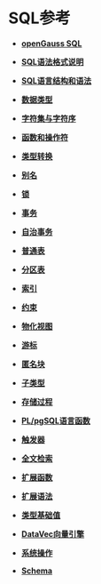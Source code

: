 
# SQL参考<a name="ZH-CN_TOPIC_0289900204"></a>


-   **[openGauss SQL](openGauss-SQL.md)**  

-   **[SQL语法格式说明](SQL语法格式说明.md)**

-   **[SQL语言结构和语法](SQL语言结构和语法.md)**   

-   **[数据类型](数据类型.md)**

-   **[字符集与字符序](字符集与字符序.md)**

-   **[函数和操作符](函数和操作符.md)**

-   **[类型转换](类型转换.md)**

-   **[别名](别名.md)**

-   **[锁](锁.md)**

-   **[事务](事务.md)**

-   **[自治事务](自治事务.md)**

-   **[普通表](创建表.md)**

-   **[分区表](分区表.md)**

-   **[索引](索引.md)**

-   **[约束](约束.md)**

-   **[物化视图](物化视图.md)**

-   **[游标](游标.md)**

-   **[匿名块](匿名块.md)**

-   **[子类型](子类型.md)**

-   **[存储过程](存储过程.md)**

-   **[PL/pgSQL语言函数](PL-pgSQL语言函数.md)**

-   **[触发器](触发器.md)**

-   **[全文检索](全文检索.md)**

-   **[扩展函数](扩展函数.md)**

-   **[扩展语法](扩展语法.md)**

-   **[类型基础值](INSERT_RIGHT_REF_DEFAULT_VALUE.md)**

-   **[DataVec向量引擎](DataVec向量引擎.md)**

-   **[系统操作](系统操作.md)**

-   **[Schema](Schema01.md)** 




